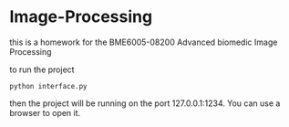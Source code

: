 # Image-Processing
this is a homework for the BME6005-08200 Advanced biomedic Image Processing

to run the project 
```
python interface.py
```
then the project will be running on the port  127.0.0.1:1234. You can use a browser to open it.  